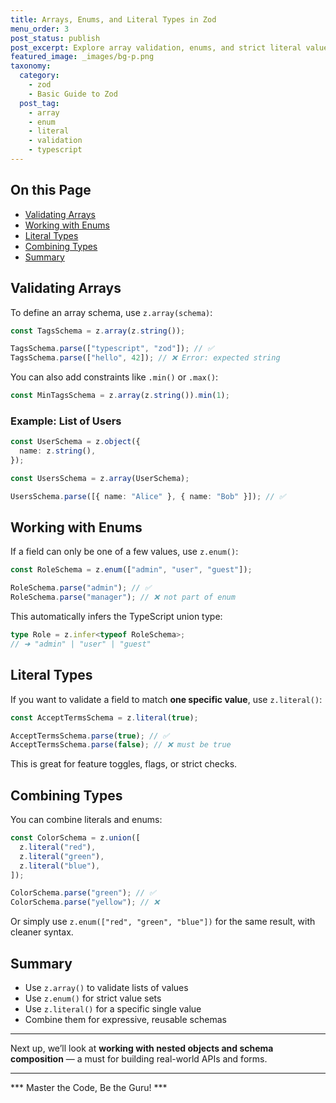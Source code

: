 ```yaml
---
title: Arrays, Enums, and Literal Types in Zod
menu_order: 3
post_status: publish
post_excerpt: Explore array validation, enums, and strict literal values.
featured_image: _images/bg-p.png
taxonomy:
  category:
    - zod
    - Basic Guide to Zod
  post_tag:
    - array
    - enum
    - literal
    - validation
    - typescript
---
```


<div class="toc" markdown="1">

## On this Page

- [Validating Arrays](#validating-arrays)
- [Working with Enums](#working-with-enums)
- [Literal Types](#literal-types)
- [Combining Types](#combining-types)
- [Summary](#summary)

</div>

<div class="guru-main" markdown="1">

## Validating Arrays

To define an array schema, use `z.array(schema)`:

```ts
const TagsSchema = z.array(z.string());

TagsSchema.parse(["typescript", "zod"]); // ✅
TagsSchema.parse(["hello", 42]); // ❌ Error: expected string
```

You can also add constraints like `.min()` or `.max()`:

```ts
const MinTagsSchema = z.array(z.string()).min(1);
```

### Example: List of Users

```ts
const UserSchema = z.object({
  name: z.string(),
});

const UsersSchema = z.array(UserSchema);

UsersSchema.parse([{ name: "Alice" }, { name: "Bob" }]); // ✅
```

## Working with Enums

If a field can only be one of a few values, use `z.enum()`:

```ts
const RoleSchema = z.enum(["admin", "user", "guest"]);

RoleSchema.parse("admin"); // ✅
RoleSchema.parse("manager"); // ❌ not part of enum
```

This automatically infers the TypeScript union type:

```ts
type Role = z.infer<typeof RoleSchema>; 
// ➜ "admin" | "user" | "guest"
```

## Literal Types

If you want to validate a field to match **one specific value**, use `z.literal()`:

```ts
const AcceptTermsSchema = z.literal(true);

AcceptTermsSchema.parse(true); // ✅
AcceptTermsSchema.parse(false); // ❌ must be true
```

This is great for feature toggles, flags, or strict checks.

## Combining Types

You can combine literals and enums:

```ts
const ColorSchema = z.union([
  z.literal("red"),
  z.literal("green"),
  z.literal("blue"),
]);

ColorSchema.parse("green"); // ✅
ColorSchema.parse("yellow"); // ❌
```

Or simply use `z.enum(["red", "green", "blue"])` for the same result, with cleaner syntax.

## Summary

- Use `z.array()` to validate lists of values
- Use `z.enum()` for strict value sets
- Use `z.literal()` for a specific single value
- Combine them for expressive, reusable schemas

---

Next up, we’ll look at **working with nested objects and schema composition** — a must for building real-world APIs and forms.

---

*** Master the Code, Be the Guru! ***

</div>
